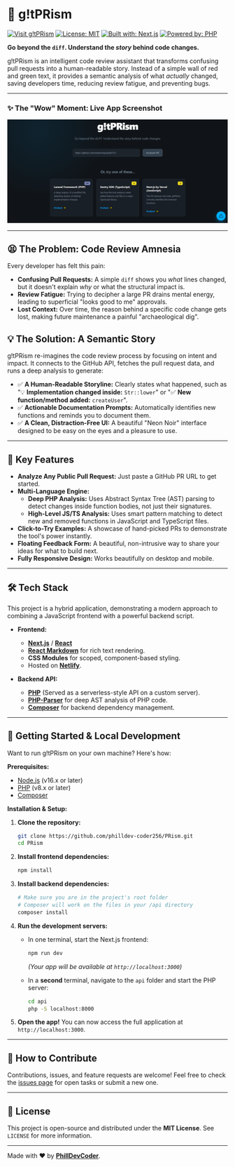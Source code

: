 # 🚀 g!tPRism

[![Visit g!tPRism](https://img.shields.io/badge/Visit_Live_App-✨-brightgreen?style=for-the-badge&logo=netlify)](https://gitprism.netlify.app/)
[![License: MIT](https://img.shields.io/badge/License-MIT-blue.svg?style=for-the-badge)](https://opensource.org/licenses/MIT)
[![Built with: Next.js](https://img.shields.io/badge/Built_with-Next.js-black?style=for-the-badge&logo=next.js)](https://nextjs.org/)
[![Powered by: PHP](https://img.shields.io/badge/Powered_by-PHP-777BB4?style=for-the-badge&logo=php)](https://www.php.net/)

**Go beyond the `diff`. Understand the *story* behind code changes.**

g!tPRism is an intelligent code review assistant that transforms confusing pull requests into a human-readable story. Instead of a simple wall of red and green text, it provides a semantic analysis of what *actually* changed, saving developers time, reducing review fatigue, and preventing bugs.

---

### ✨ The "Wow" Moment: Live App Screenshot

![g!tPRism Screenshot](/src/app/demo.png) 

---

## 😫 The Problem: Code Review Amnesia

Every developer has felt this pain:
- **Confusing Pull Requests:** A simple `diff` shows you *what* lines changed, but it doesn't explain *why* or what the structural impact is.
- **Review Fatigue:** Trying to decipher a large PR drains mental energy, leading to superficial "looks good to me" approvals.
- **Lost Context:** Over time, the reason behind a specific code change gets lost, making future maintenance a painful "archaeological dig".

## 💡 The Solution: A Semantic Story

g!tPRism re-imagines the code review process by focusing on intent and impact. It connects to the GitHub API, fetches the pull request data, and runs a deep analysis to generate:

-   ✅ **A Human-Readable Storyline:** Clearly states what happened, such as "💡 **Implementation changed inside:** `Str::lower`" or "✅ **New function/method added:** `createUser`".
-   ✅ **Actionable Documentation Prompts:** Automatically identifies new functions and reminds you to document them.
-   ✅ **A Clean, Distraction-Free UI:** A beautiful "Neon Noir" interface designed to be easy on the eyes and a pleasure to use.

---

## 🚀 Key Features

-   **Analyze Any Public Pull Request:** Just paste a GitHub PR URL to get started.
-   **Multi-Language Engine:**
    -   **Deep PHP Analysis:** Uses Abstract Syntax Tree (AST) parsing to detect changes inside function bodies, not just their signatures.
    -   **High-Level JS/TS Analysis:** Uses smart pattern matching to detect new and removed functions in JavaScript and TypeScript files.
-   **Click-to-Try Examples:** A showcase of hand-picked PRs to demonstrate the tool's power instantly.
-   **Floating Feedback Form:** A beautiful, non-intrusive way to share your ideas for what to build next.
-   **Fully Responsive Design:** Works beautifully on desktop and mobile.

---

## 🛠️ Tech Stack

This project is a hybrid application, demonstrating a modern approach to combining a JavaScript frontend with a powerful backend script.

-   **Frontend:**
    -   [**Next.js**](https://nextjs.org/) / [**React**](https://reactjs.org/)
    -   [**React Markdown**](https://github.com/remarkjs/react-markdown) for rich text rendering.
    -   **CSS Modules** for scoped, component-based styling.
    -   Hosted on [**Netlify**](https://www.netlify.com/).

-   **Backend API:**
    -   [**PHP**](https://www.php.net/) (Served as a serverless-style API on a custom server).
    -   [**PHP-Parser**](https://github.com/nikic/PHP-Parser) for deep AST analysis of PHP code.
    -   [**Composer**](https://getcomposer.org/) for backend dependency management.

---

## 🔧 Getting Started & Local Development

Want to run g!tPRism on your own machine? Here's how:

**Prerequisites:**
-   [Node.js](https://nodejs.org/en/) (v16.x or later)
-   [PHP](https://www.php.net/downloads) (v8.x or later)
-   [Composer](https://getcomposer.org/download/)

**Installation & Setup:**

1.  **Clone the repository:**
    ```bash
    git clone https://github.com/philldev-coder256/PRism.git 
    cd PRism
    ```

2.  **Install frontend dependencies:**
    ```bash
    npm install
    ```

3.  **Install backend dependencies:**
    ```bash
    # Make sure you are in the project's root folder
    # Composer will work on the files in your /api directory
    composer install
    ```

4.  **Run the development servers:**
    *   In one terminal, start the Next.js frontend:
        ```bash
        npm run dev
        ```
        *(Your app will be available at `http://localhost:3000`)*

    *   In a **second** terminal, navigate to the `api` folder and start the PHP server:
        ```bash
        cd api
        php -S localhost:8000
        ```

5.  **Open the app!** You can now access the full application at `http://localhost:3000`.

---

## 🤝 How to Contribute

Contributions, issues, and feature requests are welcome! Feel free to check the [issues page](https://github.com/philldev-coder256/PRism/issues) for open tasks or submit a new one.

---

## 📜 License

This project is open-source and distributed under the **MIT License**. See `LICENSE` for more information.

---

Made with ❤️ by [**PhillDevCoder**](https://github.com/philldev-coder256).

```